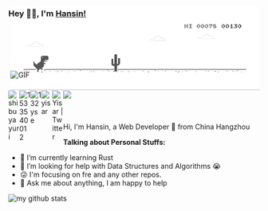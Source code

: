 ### Hey 👋🏽, I'm [Hansin!](https://www.zhihu.com/people/hansin)   

  <img align="right" alt="GIF" width='500' style="margin-top: -40px;" src="https://github.com/hansinhu/hansinhu/blob/master/dino.gif" />
  <img align="right" alt="GIF" width='500' style="margin-top: -40px;" src="https://media.giphy.com/media/SWoSkN6DxTszqIKEqv/giphy.gif" />

<br/>

<a href="#hansinhu">
  <img align="left" alt="shibuyayuri" width="22px" src="https://cdn.jsdelivr.net/npm/simple-icons@3.1.0/icons/wechat.svg" />
</a>
<a href="#980633361">
  <img align="left" alt="1533540012" width="22px" src="https://cdn.jsdelivr.net/npm/simple-icons@3.1.0/icons/tencentqq.svg" />
</a>
<a href="https://www.zhihu.com/people/hansin">
  <img align="left" alt="132yse" width="22px" src="https://cdn.jsdelivr.net/npm/simple-icons@3.1.0/icons/zhihu.svg" />
</a>
<a href="https://github.com/hansinhu">
  <img align="left" alt="yisar" width="22px" src="https://cdn.jsdelivr.net/npm/simple-icons@3.1.0/icons/github.svg" />
</a>
<a href="https://twitter.com/hansinhu">
  <img align="left" alt="Yisar | Twitter" width="22px" src="https://cdn.jsdelivr.net/npm/simple-icons@v3/icons/twitter.svg" />
</a>

![](https://visitor-badge.glitch.me/badge?page_id=741556e7169df24b29348c5e7686d7405f79e498)

<br />

Hi, I'm Hansin, a Web Developer 🚀 from China Hangzhou
  
**Talking about Personal Stuffs:**

<!-- - 👨 I’m currently working on  -->
- 🌱 I’m currently learning Rust
- 🤔 I’m looking for help with Data Structures and Algorithms 😭
- 😜 I'm focusing on fre and any other repos.
- 💬 Ask me about anything, I am happy to help

![my github stats](https://github-readme-stats.vercel.app/api?username=hansinhu&show_icons=true&hide_border=true)
